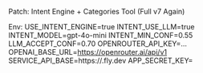 Patch: Intent Engine + Categories Tool (Full v7 Again)

Env:
USE_INTENT_ENGINE=true
INTENT_USE_LLM=true
INTENT_MODEL=gpt-4o-mini
INTENT_MIN_CONF=0.55
LLM_ACCEPT_CONF=0.70
OPENROUTER_API_KEY=...
OPENAI_BASE_URL=https://openrouter.ai/api/v1
SERVICE_API_BASE=https://<your-backend>.fly.dev
APP_SECRET_KEY=<same-as-backend>
